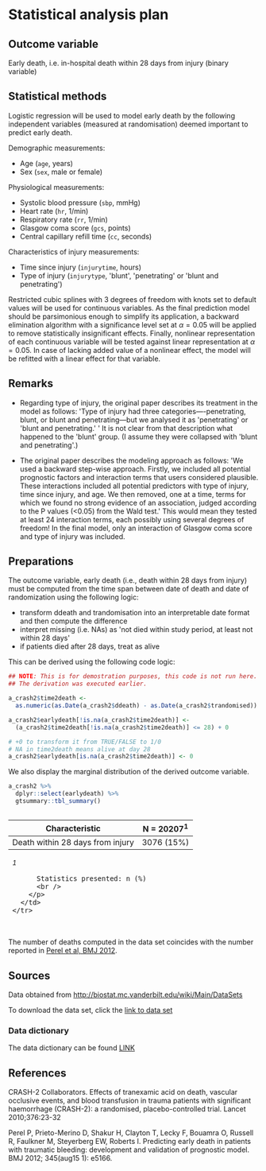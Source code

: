 
# Statistical analysis plan



## Outcome variable

Early death, i.e. in-hospital death within 28 days from injury (binary variable)

## Statistical methods 

Logistic regression will be used to model early death by the following independent variables (measured at randomisation) deemed important to predict early death.

Demographic measurements:

* Age (`age`, years)
* Sex (`sex`, male or female)

Physiological measurements:

* Systolic blood pressure (`sbp`, mmHg)
* Heart rate (`hr`, 1/min)
* Respiratory rate (`rr`, 1/min)
* Glasgow coma score (`gcs`, points)
* Central capillary refill time (`cc`, seconds)

Characteristics of injury measurements:

* Time since injury (`injurytime`, hours)
* Type of injury (`injurytype`, 'blunt', 'penetrating' or 'blunt and penetrating')
 
Restricted cubic splines with 3 degrees of freedom with knots set to default values will be used for continuous variables. As the final prediction model should be parsimonious enough to simplify its application, a backward elimination algorithm with a significance level set at $\alpha=0.05$ will be applied to remove statistically insignificant effects. Finally, nonlinear representation of each continuous variable will be tested against linear representation at $\alpha=0.05$. In case of lacking added value of a nonlinear effect, the model will be refitted with a linear effect for that variable.

## Remarks

* Regarding type of injury, the original paper describes its treatment in the model as follows: 'Type of injury had three categories—-penetrating, blunt, or blunt and penetrating—but we analysed it as 'penetrating' or 'blunt and penetrating.' ' It is not clear from that description what happened to the 'blunt' group. (I assume they were collapsed with 'blunt and penetrating'.)

* The original paper describes the modeling approach as follows: 'We used a backward step-wise approach. Firstly, we included all potential prognostic factors and interaction terms that users considered plausible. These interactions included all potential predictors with type of injury, time since injury, and age. We then removed, one at a time, terms for which we found no strong evidence of an association, judged according to the P values (<0.05) from the Wald test.'  This would mean they tested at least 24 interaction terms, each possibly using several degrees of freedom! In the final model, only an interaction of Glasgow coma score and type of injury was included.


## Preparations

The outcome variable, early death (i.e., death within 28 days from injury) must be computed from the time span between date of death and date of randomization using the following logic:

* transform ddeath and trandomisation into an interpretable date format and then compute the difference
* interpret missing (i.e. NAs) as 'not died within study period, at least not within 28 days'
* if patients died after 28 days, treat as alive 


This can be derived using the following code logic:


```r
## NOTE: This is for demostration purposes, this code is not run here. 
## The derivation was executed earlier. 

a_crash2$time2death <-
  as.numeric(as.Date(a_crash2$ddeath) - as.Date(a_crash2$trandomised))

a_crash2$earlydeath[!is.na(a_crash2$time2death)] <-
  (a_crash2$time2death[!is.na(a_crash2$time2death)] <= 28) + 0

# +0 to transform it from TRUE/FALSE to 1/0
# NA in time2death means alive at day 28
a_crash2$earlydeath[is.na(a_crash2$time2death)] <- 0    
```

We also display the marginal distribution of the derived outcome variable. 


```r
a_crash2 %>%
  dplyr::select(earlydeath) %>%
  gtsummary::tbl_summary()
```

<!--html_preserve--><style>html {
  font-family: -apple-system, BlinkMacSystemFont, 'Segoe UI', Roboto, Oxygen, Ubuntu, Cantarell, 'Helvetica Neue', 'Fira Sans', 'Droid Sans', Arial, sans-serif;
}

#hontlrhbmb .gt_table {
  display: table;
  border-collapse: collapse;
  margin-left: auto;
  margin-right: auto;
  color: #333333;
  font-size: 16px;
  background-color: #FFFFFF;
  width: auto;
  border-top-style: solid;
  border-top-width: 2px;
  border-top-color: #A8A8A8;
  border-right-style: none;
  border-right-width: 2px;
  border-right-color: #D3D3D3;
  border-bottom-style: solid;
  border-bottom-width: 2px;
  border-bottom-color: #A8A8A8;
  border-left-style: none;
  border-left-width: 2px;
  border-left-color: #D3D3D3;
}

#hontlrhbmb .gt_heading {
  background-color: #FFFFFF;
  text-align: center;
  border-bottom-color: #FFFFFF;
  border-left-style: none;
  border-left-width: 1px;
  border-left-color: #D3D3D3;
  border-right-style: none;
  border-right-width: 1px;
  border-right-color: #D3D3D3;
}

#hontlrhbmb .gt_title {
  color: #333333;
  font-size: 125%;
  font-weight: initial;
  padding-top: 4px;
  padding-bottom: 4px;
  border-bottom-color: #FFFFFF;
  border-bottom-width: 0;
}

#hontlrhbmb .gt_subtitle {
  color: #333333;
  font-size: 85%;
  font-weight: initial;
  padding-top: 0;
  padding-bottom: 4px;
  border-top-color: #FFFFFF;
  border-top-width: 0;
}

#hontlrhbmb .gt_bottom_border {
  border-bottom-style: solid;
  border-bottom-width: 2px;
  border-bottom-color: #D3D3D3;
}

#hontlrhbmb .gt_col_headings {
  border-top-style: solid;
  border-top-width: 2px;
  border-top-color: #D3D3D3;
  border-bottom-style: solid;
  border-bottom-width: 2px;
  border-bottom-color: #D3D3D3;
  border-left-style: none;
  border-left-width: 1px;
  border-left-color: #D3D3D3;
  border-right-style: none;
  border-right-width: 1px;
  border-right-color: #D3D3D3;
}

#hontlrhbmb .gt_col_heading {
  color: #333333;
  background-color: #FFFFFF;
  font-size: 100%;
  font-weight: normal;
  text-transform: inherit;
  border-left-style: none;
  border-left-width: 1px;
  border-left-color: #D3D3D3;
  border-right-style: none;
  border-right-width: 1px;
  border-right-color: #D3D3D3;
  vertical-align: bottom;
  padding-top: 5px;
  padding-bottom: 6px;
  padding-left: 5px;
  padding-right: 5px;
  overflow-x: hidden;
}

#hontlrhbmb .gt_column_spanner_outer {
  color: #333333;
  background-color: #FFFFFF;
  font-size: 100%;
  font-weight: normal;
  text-transform: inherit;
  padding-top: 0;
  padding-bottom: 0;
  padding-left: 4px;
  padding-right: 4px;
}

#hontlrhbmb .gt_column_spanner_outer:first-child {
  padding-left: 0;
}

#hontlrhbmb .gt_column_spanner_outer:last-child {
  padding-right: 0;
}

#hontlrhbmb .gt_column_spanner {
  border-bottom-style: solid;
  border-bottom-width: 2px;
  border-bottom-color: #D3D3D3;
  vertical-align: bottom;
  padding-top: 5px;
  padding-bottom: 6px;
  overflow-x: hidden;
  display: inline-block;
  width: 100%;
}

#hontlrhbmb .gt_group_heading {
  padding: 8px;
  color: #333333;
  background-color: #FFFFFF;
  font-size: 100%;
  font-weight: initial;
  text-transform: inherit;
  border-top-style: solid;
  border-top-width: 2px;
  border-top-color: #D3D3D3;
  border-bottom-style: solid;
  border-bottom-width: 2px;
  border-bottom-color: #D3D3D3;
  border-left-style: none;
  border-left-width: 1px;
  border-left-color: #D3D3D3;
  border-right-style: none;
  border-right-width: 1px;
  border-right-color: #D3D3D3;
  vertical-align: middle;
}

#hontlrhbmb .gt_empty_group_heading {
  padding: 0.5px;
  color: #333333;
  background-color: #FFFFFF;
  font-size: 100%;
  font-weight: initial;
  border-top-style: solid;
  border-top-width: 2px;
  border-top-color: #D3D3D3;
  border-bottom-style: solid;
  border-bottom-width: 2px;
  border-bottom-color: #D3D3D3;
  vertical-align: middle;
}

#hontlrhbmb .gt_striped {
  background-color: rgba(128, 128, 128, 0.05);
}

#hontlrhbmb .gt_from_md > :first-child {
  margin-top: 0;
}

#hontlrhbmb .gt_from_md > :last-child {
  margin-bottom: 0;
}

#hontlrhbmb .gt_row {
  padding-top: 8px;
  padding-bottom: 8px;
  padding-left: 5px;
  padding-right: 5px;
  margin: 10px;
  border-top-style: solid;
  border-top-width: 1px;
  border-top-color: #D3D3D3;
  border-left-style: none;
  border-left-width: 1px;
  border-left-color: #D3D3D3;
  border-right-style: none;
  border-right-width: 1px;
  border-right-color: #D3D3D3;
  vertical-align: middle;
  overflow-x: hidden;
}

#hontlrhbmb .gt_stub {
  color: #333333;
  background-color: #FFFFFF;
  font-size: 100%;
  font-weight: initial;
  text-transform: inherit;
  border-right-style: solid;
  border-right-width: 2px;
  border-right-color: #D3D3D3;
  padding-left: 12px;
}

#hontlrhbmb .gt_summary_row {
  color: #333333;
  background-color: #FFFFFF;
  text-transform: inherit;
  padding-top: 8px;
  padding-bottom: 8px;
  padding-left: 5px;
  padding-right: 5px;
}

#hontlrhbmb .gt_first_summary_row {
  padding-top: 8px;
  padding-bottom: 8px;
  padding-left: 5px;
  padding-right: 5px;
  border-top-style: solid;
  border-top-width: 2px;
  border-top-color: #D3D3D3;
}

#hontlrhbmb .gt_grand_summary_row {
  color: #333333;
  background-color: #FFFFFF;
  text-transform: inherit;
  padding-top: 8px;
  padding-bottom: 8px;
  padding-left: 5px;
  padding-right: 5px;
}

#hontlrhbmb .gt_first_grand_summary_row {
  padding-top: 8px;
  padding-bottom: 8px;
  padding-left: 5px;
  padding-right: 5px;
  border-top-style: double;
  border-top-width: 6px;
  border-top-color: #D3D3D3;
}

#hontlrhbmb .gt_table_body {
  border-top-style: solid;
  border-top-width: 2px;
  border-top-color: #D3D3D3;
  border-bottom-style: solid;
  border-bottom-width: 2px;
  border-bottom-color: #D3D3D3;
}

#hontlrhbmb .gt_footnotes {
  color: #333333;
  background-color: #FFFFFF;
  border-bottom-style: none;
  border-bottom-width: 2px;
  border-bottom-color: #D3D3D3;
  border-left-style: none;
  border-left-width: 2px;
  border-left-color: #D3D3D3;
  border-right-style: none;
  border-right-width: 2px;
  border-right-color: #D3D3D3;
}

#hontlrhbmb .gt_footnote {
  margin: 0px;
  font-size: 90%;
  padding: 4px;
}

#hontlrhbmb .gt_sourcenotes {
  color: #333333;
  background-color: #FFFFFF;
  border-bottom-style: none;
  border-bottom-width: 2px;
  border-bottom-color: #D3D3D3;
  border-left-style: none;
  border-left-width: 2px;
  border-left-color: #D3D3D3;
  border-right-style: none;
  border-right-width: 2px;
  border-right-color: #D3D3D3;
}

#hontlrhbmb .gt_sourcenote {
  font-size: 90%;
  padding: 4px;
}

#hontlrhbmb .gt_left {
  text-align: left;
}

#hontlrhbmb .gt_center {
  text-align: center;
}

#hontlrhbmb .gt_right {
  text-align: right;
  font-variant-numeric: tabular-nums;
}

#hontlrhbmb .gt_font_normal {
  font-weight: normal;
}

#hontlrhbmb .gt_font_bold {
  font-weight: bold;
}

#hontlrhbmb .gt_font_italic {
  font-style: italic;
}

#hontlrhbmb .gt_super {
  font-size: 65%;
}

#hontlrhbmb .gt_footnote_marks {
  font-style: italic;
  font-size: 65%;
}
</style>
<div id="hontlrhbmb" style="overflow-x:auto;overflow-y:auto;width:auto;height:auto;"><table class="gt_table">
  
  <thead class="gt_col_headings">
    <tr>
      <th class="gt_col_heading gt_columns_bottom_border gt_left" rowspan="1" colspan="1"><strong>Characteristic</strong></th>
      <th class="gt_col_heading gt_columns_bottom_border gt_center" rowspan="1" colspan="1"><strong>N = 20207</strong><sup class="gt_footnote_marks">1</sup></th>
    </tr>
  </thead>
  <tbody class="gt_table_body">
    <tr>
      <td class="gt_row gt_left">Death within 28 days from injury</td>
      <td class="gt_row gt_center">3076 (15%)</td>
    </tr>
  </tbody>
  
  <tfoot>
    <tr class="gt_footnotes">
      <td colspan="2">
        <p class="gt_footnote">
          <sup class="gt_footnote_marks">
            <em>1</em>
          </sup>
           
          Statistics presented: n (%)
          <br />
        </p>
      </td>
    </tr>
  </tfoot>
</table></div><!--/html_preserve-->


The number of deaths computed in the data set coincides with the number reported in [Perel et al, BMJ 2012](https://doi.org/10.1136/bmj.e5166).


## Sources

Data obtained from http://biostat.mc.vanderbilt.edu/wiki/Main/DataSets 

To download the data set, click the [link to data set](http://biostat.mc.vanderbilt.edu/wiki/pub/Main/DataSets/crash2.rda)

### Data dictionary  

The data dictionary can be found [LINK](http://biostat.mc.vanderbilt.edu/wiki/pub/Main/DataSets/crash2.html)

## References

CRASH-2 Collaborators. Effects of tranexamic acid on death, vascular occlusive events, and blood transfusion in trauma patients with significant haemorrhage (CRASH-2): a randomised, placebo-controlled trial. Lancet 2010;376:23-32

Perel P, Prieto-Merino D, Shakur H, Clayton T, Lecky F, Bouamra O, Russell R, Faulkner M, Steyerberg EW, Roberts I. Predicting early death in patients with traumatic bleeding: development and validation of prognostic model. BMJ 2012; 345(aug15 1): e5166.

